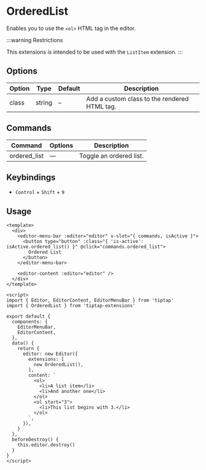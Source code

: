 # OrderedList

Enables you to use the `<ol>` HTML tag in the editor.

:::warning Restrictions

This extensions is intended to be used with the `ListItem` extension.
:::

## Options

| Option | Type   | Default | Description                                  |
| ------ | ------ | ------- | -------------------------------------------- |
| class  | string | –       | Add a custom class to the rendered HTML tag. |

## Commands

| Command      | Options | Description             |
| ------------ | ------- | ----------------------- |
| ordered_list | —       | Toggle an ordered list. |

## Keybindings

- `Control` + `Shift` + `9`

## Usage

```markup
<template>
  <div>
    <editor-menu-bar :editor="editor" v-slot="{ commands, isActive }">
      <button type="button" :class="{ 'is-active': isActive.ordered_list() }" @click="commands.ordered_list">
        Ordered List
      </button>
    </editor-menu-bar>

    <editor-content :editor="editor" />
  </div>
</template>

<script>
import { Editor, EditorContent, EditorMenuBar } from 'tiptap'
import { OrderedList } from 'tiptap-extensions'

export default {
  components: {
    EditorMenuBar,
    EditorContent,
  },
  data() {
    return {
      editor: new Editor({
        extensions: [
          new OrderedList(),
        ],
        content: `
          <ol>
            <li>A list item</li>
            <li>And another one</li>
          </ol>
          <ol start="3">
            <li>This list begins with 3.</li>
          </ol>
        `,
      }),
    }
  },
  beforeDestroy() {
    this.editor.destroy()
  }
}
</script>
```
